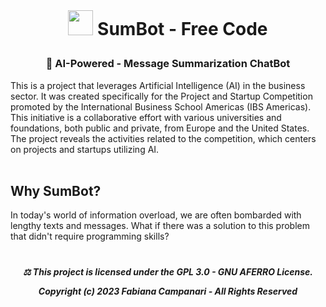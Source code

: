  <br> 

# <p align="center"> <img src="https://github.githubassets.com/images/icons/emoji/bowtie.png" width="40"> SumBot - Free Code

### <p align="center"> 🤖 AI-Powered - Message Summarization ChatBot

This is a project that leverages Artificial Intelligence (AI) in the business sector. It was created specifically for the Project and Startup Competition promoted by the International Business School Americas (IBS Americas). This initiative is a collaborative effort with various universities and foundations, both public and private, from Europe and the United States. The project reveals the activities related to the competition, which centers on projects and startups utilizing AI.
<br><br>  

## Why SumBot?

In today's world of information overload, we are often bombarded with lengthy texts and messages. What if there was a solution to this problem that didn't require programming skills?




#

##### <p align="center"> ⚖︎ This project is licensed under the GPL 3.0 - GNU AFERRO License.<p align="center"> Copyright (c) 2023 Fabiana Campanari - All Rights Reserved </p>





















#

